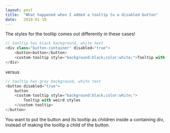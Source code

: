 ```yaml
---
layout: post
title:  "What happened when I added a tooltip to a disabled button"
date:   2018-01-10
---
```


The styles for the tooltip comes out differently in these cases!

```js
// tooltip has black background, white text
<div class="button-container" disabled="true">
    <button>button</button>
    <custom-tooltip style="background:black;color:white;">Tooltip with weird styles</custom-tooltip>
</div>
```

versus

```js
// tooltip has gray background, white text
<button disabled="true">
    button
    <custom-tooltip style="background:black;color:white;">
        Tooltip with weird styles
    </custom-tooltip>
</button>
```

You want to put the button and its tooltip as children inside a containing div,
instead of making the tooltip a child of the button.

